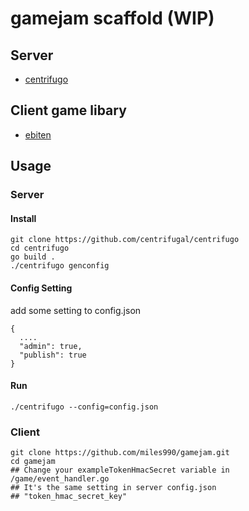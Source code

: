 # gamejam scaffold (WIP)

## Server
- [centrifugo](https://github.com/centrifugal/centrifugo)

## Client game libary
- [ebiten](https://github.com/hajimehoshi/ebiten)

## Usage
### Server
#### Install
```
git clone https://github.com/centrifugal/centrifugo
cd centrifugo
go build .
./centrifugo genconfig
```
#### Config Setting
add some setting to config.json
```
{
  ....
  "admin": true,
  "publish": true
}
```
#### Run
```
./centrifugo --config=config.json
```

### Client
```
git clone https://github.com/miles990/gamejam.git
cd gamejam
## Change your exampleTokenHmacSecret variable in /game/event_handler.go
## It's the same setting in server config.json 
## "token_hmac_secret_key"
```